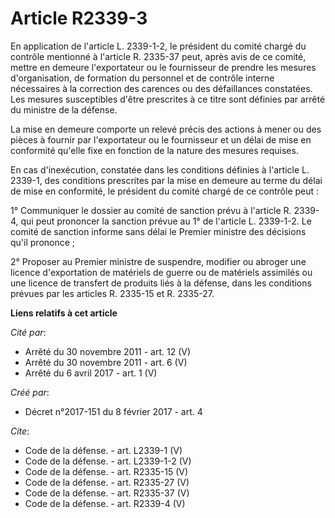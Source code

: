# Article R2339-3

En application de l'article L. 2339-1-2, le président du comité chargé du contrôle mentionné à l'article R. 2335-37 peut,
après avis de ce comité, mettre en demeure l'exportateur ou le fournisseur de prendre les mesures d'organisation, de
formation du personnel et de contrôle interne nécessaires à la correction des carences ou des défaillances constatées. Les
mesures susceptibles d'être prescrites à ce titre sont définies par arrêté du ministre de la défense. 

La mise en demeure comporte un relevé précis des actions à mener ou des pièces à fournir par l'exportateur ou le fournisseur
et un délai de mise en conformité qu'elle fixe en fonction de la nature des mesures requises. 

En cas d'inexécution, constatée dans les conditions définies à l'article L. 2339-1, des conditions prescrites par la mise en
demeure au terme du délai de mise en conformité, le président du comité chargé de ce contrôle peut : 

1° Communiquer le dossier au comité de sanction prévu à l'article R. 2339-4, qui peut prononcer la sanction prévue au 1° de
l'article L. 2339-1-2. Le comité de sanction informe sans délai le Premier ministre des décisions qu'il prononce ; 

2° Proposer au Premier ministre de suspendre, modifier ou abroger une licence d'exportation de matériels de guerre ou de
matériels assimilés ou une licence de transfert de produits liés à la défense, dans les conditions prévues par les articles
R. 2335-15 et R. 2335-27.

**Liens relatifs à cet article**

_Cité par_:

  - Arrêté du 30 novembre 2011 - art. 12 (V)
  - Arrêté du 30 novembre 2011 - art. 6 (V)
  - Arrêté du 6 avril 2017 - art. 1 (V)

_Créé par_:

  - Décret n°2017-151 du 8 février 2017 - art. 4

_Cite_:

  - Code de la défense. - art. L2339-1 (V)
  - Code de la défense. - art. L2339-1-2 (V)
  - Code de la défense. - art. R2335-15 (V)
  - Code de la défense. - art. R2335-27 (V)
  - Code de la défense. - art. R2335-37 (V)
  - Code de la défense. - art. R2339-4 (V)

